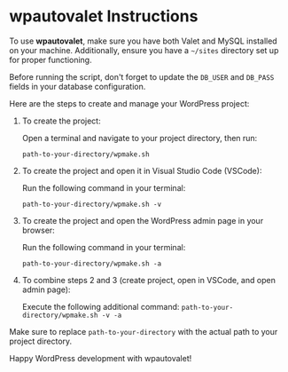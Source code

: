 # wpautovalet Instructions

To use **wpautovalet**, make sure you have both Valet and MySQL installed on your machine. Additionally, ensure you have a `~/sites` directory set up for proper functioning.

Before running the script, don't forget to update the `DB_USER` and `DB_PASS` fields in your database configuration.

Here are the steps to create and manage your WordPress project:

1. To create the project:

	Open a terminal and navigate to your project directory, then run:

	```path-to-your-directory/wpmake.sh```


2. To create the project and open it in Visual Studio Code (VSCode):

	Run the following command in your terminal:

	```path-to-your-directory/wpmake.sh -v```


3. To create the project and open the WordPress admin page in your browser:

	Run the following command in your terminal:

	```path-to-your-directory/wpmake.sh -a```

4. To combine steps 2 and 3 (create project, open in VSCode, and open admin page):

	Execute the following additional command:
	```path-to-your-directory/wpmake.sh -v -a```

Make sure to replace `path-to-your-directory` with the actual path to your project directory.

Happy WordPress development with wpautovalet!
